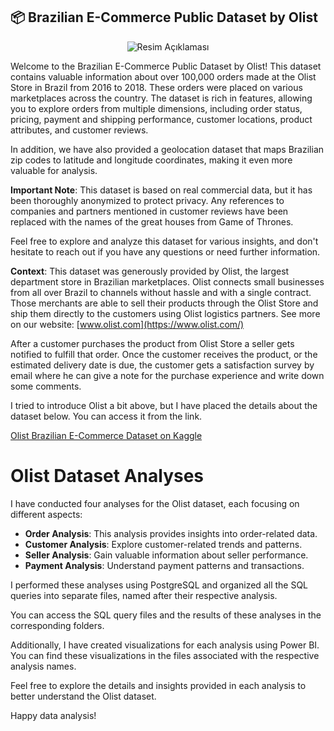 ## 📦 Brazilian E-Commerce Public Dataset by Olist
<p align="center">
  <img src="https://miro.medium.com/v2/resize:fit:860/1*axbXtRXw9pgn1QA9HVkQVA.png" alt="Resim Açıklaması">
</p>
Welcome to the Brazilian E-Commerce Public Dataset by Olist! This dataset contains valuable information about over 100,000 orders made at the Olist Store in Brazil from 2016 to 2018. These orders were placed on various marketplaces across the country. The dataset is rich in features, allowing you to explore orders from multiple dimensions, including order status, pricing, payment and shipping performance, customer locations, product attributes, and customer reviews.

In addition, we have also provided a geolocation dataset that maps Brazilian zip codes to latitude and longitude coordinates, making it even more valuable for analysis.

**Important Note**: This dataset is based on real commercial data, but it has been thoroughly anonymized to protect privacy. Any references to companies and partners mentioned in customer reviews have been replaced with the names of the great houses from Game of Thrones.

Feel free to explore and analyze this dataset for various insights, and don't hesitate to reach out if you have any questions or need further information.

**Context**:
This dataset was generously provided by Olist, the largest department store in Brazilian marketplaces. Olist connects small businesses from all over Brazil to channels without hassle and with a single contract. Those merchants are able to sell their products through the Olist Store and ship them directly to the customers using Olist logistics partners. See more on our website: [www.olist.com](https://www.olist.com/)

After a customer purchases the product from Olist Store a seller gets notified to fulfill that order. Once the customer receives the product, or the estimated delivery date is due, the customer gets a satisfaction survey by email where he can give a note for the purchase experience and write down some comments.

I tried to introduce Olist a bit above, but I have placed the details about the dataset below. You can access it from the link.

[Olist Brazilian E-Commerce Dataset on Kaggle](https://www.kaggle.com/datasets/olistbr/brazilian-ecommerce)

# Olist Dataset Analyses

I have conducted four analyses for the Olist dataset, each focusing on different aspects:

- **Order Analysis**: This analysis provides insights into order-related data.
- **Customer Analysis**: Explore customer-related trends and patterns.
- **Seller Analysis**: Gain valuable information about seller performance.
- **Payment Analysis**: Understand payment patterns and transactions.

I performed these analyses using PostgreSQL and organized all the SQL queries into separate files, named after their respective analysis.

You can access the SQL query files and the results of these analyses in the corresponding folders.

Additionally, I have created visualizations for each analysis using Power BI. You can find these visualizations in the files associated with the respective analysis names.

Feel free to explore the details and insights provided in each analysis to better understand the Olist dataset.

Happy data analysis!
